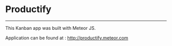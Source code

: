 # Productify
_______
This Kanban app was built with Meteor JS.

Application can be found at : <http://productify.meteor.com>
